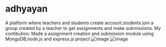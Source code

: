 # adhyayan

A platform where teachers and students create account,students join a group created by a teacher to get assignments and make submissions. My contibution: Made a assignment creation and submission module using MongoDB,node.js and express.js project
![image](https://github.com/user-attachments/assets/1324e751-baef-4e6a-8b98-c9d8f841cd43)
![image](https://github.com/user-attachments/assets/61e4eeca-c5ef-4525-b93b-bd7716523841)

